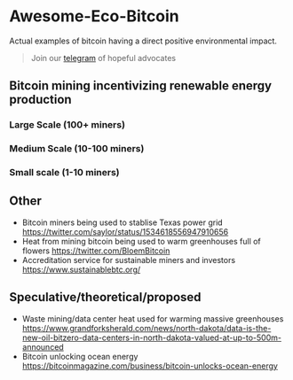 # Awesome-Eco-Bitcoin

Actual examples of bitcoin having a direct positive environmental impact.

> Join our <a href="https://t.me/bitcoinenviromentalism">telegram</a> of hopeful advocates

## Bitcoin mining incentivizing renewable energy production 

### Large Scale (100+ miners)

### Medium Scale (10-100 miners)

### Small scale (1-10 miners)

## Other 

* Bitcoin miners being used to stablise Texas power grid https://twitter.com/saylor/status/1534618556947910656
* Heat from mining bitcoin being used to warm greenhouses full of flowers https://twitter.com/BloemBitcoin
* Accreditation service for sustainable miners and investors https://www.sustainablebtc.org/

## Speculative/theoretical/proposed

* Waste mining/data center heat used for warming massive greenhouses https://www.grandforksherald.com/news/north-dakota/data-is-the-new-oil-bitzero-data-centers-in-north-dakota-valued-at-up-to-500m-announced 
* Bitcoin unlocking ocean energy https://bitcoinmagazine.com/business/bitcoin-unlocks-ocean-energy
